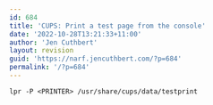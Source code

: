 ```yaml
---
id: 684
title: 'CUPS: Print a test page from the console'
date: '2022-10-28T13:21:33+11:00'
author: 'Jen Cuthbert'
layout: revision
guid: 'https://narf.jencuthbert.com/?p=684'
permalink: '/?p=684'
---
```


`lpr -P <PRINTER> /usr/share/cups/data/testprint`